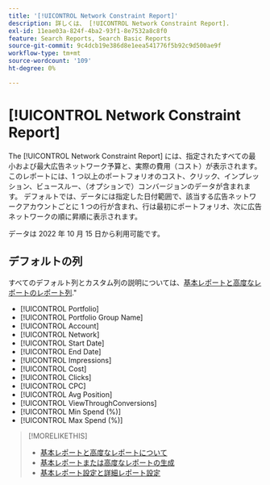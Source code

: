 ```yaml
---
title: '[!UICONTROL Network Constraint Report]'
description: 詳しくは、 [!UICONTROL Network Constraint Report].
exl-id: 11eae03a-824f-4ba2-93f1-8e7532a8c8f0
feature: Search Reports, Search Basic Reports
source-git-commit: 9c4dcb19e386d8e1eea541776f5b92c9d500ae9f
workflow-type: tm+mt
source-wordcount: '109'
ht-degree: 0%

---
```


# [!UICONTROL Network Constraint Report]

The [!UICONTROL Network Constraint Report] には、指定されたすべての最小および最大広告ネットワーク予算と、実際の費用（コスト）が表示されます。 このレポートには、1 つ以上のポートフォリオのコスト、クリック、インプレッション、ビュースルー、（オプションで）コンバージョンのデータが含まれます。 デフォルトでは、データには指定した日付範囲で、該当する広告ネットワークアカウントごとに 1 つの行が含まれ、行は最初にポートフォリオ、次に広告ネットワークの順に昇順に表示されます。

データは 2022 年 10 月 15 日から利用可能です。<!-- [Later: You can view data for the previous NN days.] -->

## デフォルトの列

すべてのデフォルト列とカスタム列の説明については、[基本レポートと高度なレポートのレポート列](basic-advanced-report-columns.md).&quot;

* [!UICONTROL Portfolio]
* [!UICONTROL Portfolio Group Name]
* [!UICONTROL Account]
* [!UICONTROL Network]
* [!UICONTROL Start Date]
* [!UICONTROL End Date]
* [!UICONTROL Impressions]
* [!UICONTROL Cost]
* [!UICONTROL Clicks]
* [!UICONTROL CPC]
* [!UICONTROL Avg Position]
* [!UICONTROL ViewThroughConversions]
* [!UICONTROL Min Spend (%)]
* [!UICONTROL Max Spend (%)]

>[!MORELIKETHIS]
>
>* [基本レポートと高度なレポートについて](basic-advanced-report-about.md)
>* [基本レポートまたは高度なレポートの生成](basic-advanced-report-generate.md)
>* [基本レポート設定と詳細レポート設定](basic-advanced-report-settings.md)
